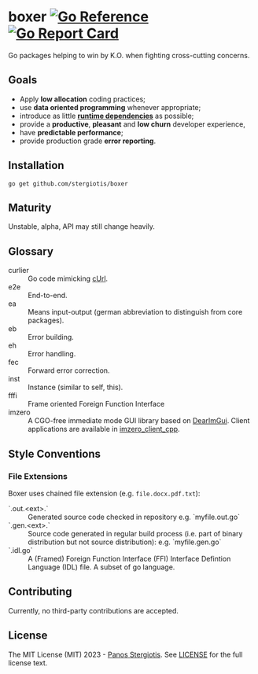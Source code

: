 # boxer [![Go Reference](https://pkg.go.dev/badge/github.com/stergiotis/boxer.svg)](https://pkg.go.dev/github.com/stergiotis/boxer) [![Go Report Card](https://goreportcard.com/badge/github.com/stergiotis/boxer)](https://goreportcard.com/report/github.com/stergiotis/boxer)
Go packages helping to win by K.O. when fighting cross-cutting concerns.

## Goals
* Apply **low allocation** coding practices;
* use **data oriented programming** whenever appropriate;
* introduce as little [**runtime dependencies**](https://deps.dev/go/github.com%252Fstergiotis%252Fboxer) as possible;
* provide a **productive**, **pleasant** and **low churn** developer experience,
* have **predictable performance**;
* provide production grade **error reporting**.

## Installation
``
go get github.com/stergiotis/boxer
``

## Maturity
Unstable, alpha, API may still change heavily.

## Glossary
<dl>
<dt>curlier</dt><dd>Go code mimicking <a href="https://curl.se/">cUrl</a>.</dd>
<dt>e2e</dt><dd>End-to-end.</dd>
<dt>ea</dt><dd>Means input-output (german abbreviation to distinguish from core packages).</dd>
<dt>eb</dt><dd>Error building.</dd>
<dt>eh</dt><dd>Error handling.</dd>
<dt>fec</dt><dd>Forward error correction.</dd>
<dt>inst</dt><dd>Instance (similar to self, this).</dd>
<dt>fffi</dt><dd>Frame oriented Foreign Function Interface</dd>
<dt>imzero</dt><dd>A CGO-free immediate mode GUI library based on <a href="https://github.com/ocornut/imgui">DearImGui</a>. Client applications are available in <a href="https://github.com/stergiotis/imzero_client_cpp">imzero_client_cpp</a>.</dd>
</dl>

## Style Conventions
### File Extensions
Boxer uses chained file extension (e.g. `file.docx.pdf.txt`):
<dl>
<dt>`.out.&lt;ext&gt;.`</dt>
<dd>Generated source code checked in repository e.g. `myfile.out.go`</dd>
<dt>`.gen.&lt;ext&gt;.`</dt>
<dd>Source code generated in regular build process (i.e. part of binary distribution but not source distribution): e.g. `myfile.gen.go`</dd>
<dt>`.idl.go`</dt>
<dd>A (Framed) Foreign Function Interface (FFI) Interface Defintion Language (IDL) file. A subset of go language.
</dl>

## Contributing
Currently, no third-party contributions are accepted.

## License
The MIT License (MIT) 2023 - [Panos Stergiotis](https://github.com/stergiotis/). See [LICENSE](LICENSE) for the full license text.
